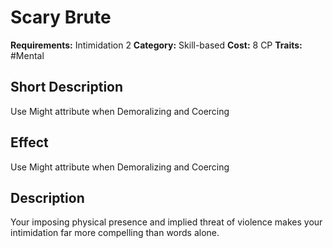 # Scary Brute

**Requirements:** Intimidation 2
**Category:** Skill-based
**Cost:** 8 CP
**Traits:** #Mental

## Short Description
Use Might attribute when Demoralizing and Coercing

## Effect
Use Might attribute when Demoralizing and Coercing

## Description
Your imposing physical presence and implied threat of violence makes your intimidation far more compelling than words alone.